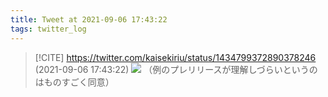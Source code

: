 ```yaml
---
title: Tweet at 2021-09-06 17:43:22
tags: twitter_log
---
```


> [!CITE] https://twitter.com/kaisekiriu/status/1434799372890378246 (2021-09-06 17:43:22)
> ![](https://twitter.com/kaisekiriu/status/1434799372890378246)
> （例のプレリリースが理解しづらいというのはものすごく同意）
